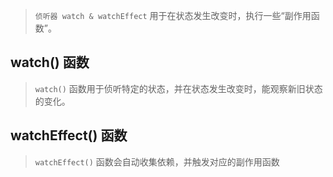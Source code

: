 <PageHeader content="侦听器 watch & watchEffect" />

> `侦听器 watch & watchEffect` 用于在状态发生改变时，执行一些“副作用函数”。

## watch() 函数

> `watch()` 函数用于侦听特定的状态，并在状态发生改变时，能观察新旧状态的变化。

<!--@include: ./children/watch.md-->

## watchEffect() 函数

> `watchEffect()` 函数会自动收集依赖，并触发对应的副作用函数

<!--@include: ./children/watchEffect.md-->
